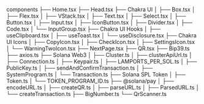 components
├── Home.tsx
├── Head.tsx
├── Chakra UI
│   ├── Box.tsx
│   ├── Flex.tsx
│   ├── VStack.tsx
│   ├── Text.tsx
│   ├── Select.tsx
│   ├── Button.tsx
│   ├── Input.tsx
│   ├── IconButton.tsx
│   ├── Divider.tsx
│   ├── Code.tsx
│   └── InputGroup.tsx
├── Chakra UI Hooks
│   ├── useClipboard.tsx
│   ├── useToast.tsx
│   └── useDisclosure.tsx
├── Chakra UI Icons
│   ├── CopyIcon.tsx
│   ├── CheckIcon.tsx
│   ├── SettingsIcon.tsx
│   └── WarningTwoIcon.tsx
├── NextPage.tsx
├── QR.tsx
├── Bip39.ts
├── axios.ts
├── Solana Web3
│   ├── Cluster.ts
│   ├── clusterApiUrl.ts
│   ├── Connection.ts
│   ├── Keypair.ts
│   ├── LAMPORTS_PER_SOL.ts
│   ├── PublicKey.ts
│   ├── sendAndConfirmTransaction.ts
│   ├── SystemProgram.ts
│   └── Transaction.ts
├── Solana SPL Token
│   ├── Token.ts
│   └── TOKEN_PROGRAM_ID.ts
├── @solana/pay
│   ├── encodeURL.ts
│   ├── createQR.ts
│   ├── parseURL.ts
│   ├── ParsedURL.ts
│   └── createTransaction.ts
├── BigNumber.ts
└── QrScanner.ts
